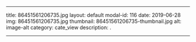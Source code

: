 
---
title: 86451561206735.jpg
layout: default
modal-id: 116
date: 2019-06-28
img: 86451561206735.jpg
thumbnail: 86451561206735-thumbnail.jpg
alt: image-alt
category: cate_view
description: .

---
